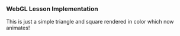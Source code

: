 ### WebGL Lesson Implementation

This is just a simple triangle and square rendered in color which now animates!